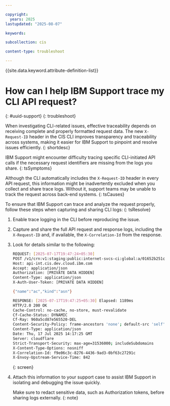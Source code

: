 ```yaml
---

copyright:
  years: 2025
lastupdated: "2025-08-07"

keywords:

subcollection: cis

content-type: troubleshoot

---
```


{{site.data.keyword.attribute-definition-list}}

# How can I help IBM Support trace my CLI API request?
{: #uuid-support}
{: troubleshoot}

When investigating CLI-related issues, effective traceability depends on receiving complete and properly formatted request data. The new `X-Request-ID` header in the CIS CLI improves transparency and traceability across systems, making it easier for IBM Support to pinpoint and resolve issues efficiently. 
{: shortdesc}

IBM Support might encounter difficulty tracing specific CLI-initiated API calls if the necessary request identifiers are missing from the logs you share.
{: tsSymptoms}

Although the CLI automatically includes the `X-Request-ID` header in every API request, this information might be inadvertently excluded when you collect and share trace logs. Without it, support teams may be unable to track the request across back-end systems.
{: tsCauses}

To ensure that IBM Support can trace and analyze the request properly, follow these steps when capturing and sharing CLI logs:
{: tsResolve}

1. Enable trace logging in the CLI before reproducing the issue.
1. Capture and share the full API request and response logs, including the `X-Request-ID` and, if available, the `X-Correlation-Id` from the response.
1. Look for details similar to the following:

   ```sh
   REQUEST: [2025-07-17T19:47:24+05:30]
   POST /v1/crn:v1:staging:public:internet-svcs-ci:global:a/01652b251c3ae2787110a995d8db0135:1a9174b6-0106-417a-844b-c8eb43a72f63::/rules/lists HTTP/1.1
   Host: api-int.cis.dev.cloud.ibm.com
   Accept: application/json
   Authorization: [PRIVATE DATA HIDDEN]
   Content-Type: application/json
   X-Auth-User-Token: [PRIVATE DATA HIDDEN]

   {"name":"ac","kind":"asn"}

   RESPONSE: [2025-07-17T19:47:25+05:30] Elapsed: 1189ms
   HTTP/2.0 200 OK
   Cache-Control: no-cache, no-store, must-revalidate
   Cf-Cache-Status: DYNAMIC
   Cf-Ray: 960a5cd87e565520-DEL
   Content-Security-Policy: frame-ancestors 'none'; default-src 'self'; form-action 'self'
   Content-Type: application/json
   Date: Thu, 17 Jul 2025 14:17:25 GMT
   Server: cloudflare
   Strict-Transport-Security: max-age=31536000; includeSubdomains
   X-Content-Type-Options: nosniff
   X-Correlation-Id: f9e06c3c-8276-4436-9ad3-0bf63c27291c
   X-Envoy-Upstream-Service-Time: 842
   ```
   {: screen}
   
1. Attach this information to your support case to assist IBM Support in isolating and debugging the issue quickly.

   Make sure to redact sensitive data, such as Authorization tokens, before sharing logs externally.
   {: note}
 
